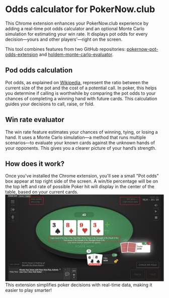 # Odds calculator for PokerNow.club

This Chrome extension enhances your PokerNow.club experience by adding a real-time pot odds calculator and an optional Monte Carlo simulation for estimating your win rate. It displays pot odds for every decision—yours and other players’—right on the screen.

This tool combines features from two GitHub repositories: [pokernow-pot-odds-extension](https://github.com/originalpete/pokernow-pot-odds-extension) and [holdem-monte-carlo-evaluator](https://github.com/mercertom/holdem-monte-carlo-evaluator).

## Pod odds calculation

Pot odds, as explained on [Wikipedia](https://en.wikipedia.org/wiki/Pot_odds), represent the ratio between the current size of the pot and the cost of a potential call. 
In poker, this helps you determine if calling is worthwhile by comparing the pot odds to your chances of completing a winning hand with future cards. 
This calculation guides your decisions to call, raise, or fold.

## Win rate evaluator

The win rate feature estimates your chances of winning, tying, or losing a hand. 
It uses a Monte Carlo simulation—a method that runs multiple scenarios—to evaluate your known cards against the unknown hands of your opponents. 
This gives you a clearer picture of your hand’s strength.

## How does it work?

Once you've installed the Chrome extension, you'll see a small "Pot odds" box appear at top right side of the screen.
A win/tie percentage will be on the top left and rate of possible Poker hit will display in the center of the table, based on your current cards.
![Screenshot](https://github.com/hieunm3538/pokernow-monte-carlo-extension/blob/main/docs/img.png)
This extension simplifies poker decisions with real-time data, making it easier to play smarter!

